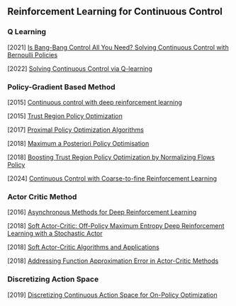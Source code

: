 ## Reinforcement Learning for Continuous Control

### Q Learning

[2021] [Is Bang-Bang Control All You Need? Solving Continuous Control with Bernoulli Policies](https://arxiv.org/abs/2111.02552)

[2022] [Solving Continuous Control via Q-learning](https://arxiv.org/abs/2210.12566)



### Policy-Gradient  Based Method

[2015] [Continuous control with deep reinforcement learning](https://arxiv.org/abs/1509.02971)

[2015] [Trust Region Policy Optimization](https://arxiv.org/abs/1502.05477)

[2017] [Proximal Policy Optimization Algorithms](https://arxiv.org/abs/1707.06347)

[2018] [Maximum a Posteriori Policy Optimisation](https://arxiv.org/abs/1806.06920)

[2018] [Boosting Trust Region Policy Optimization by Normalizing Flows Policy](https://arxiv.org/abs/1809.10326)

[2024] [Continuous Control with Coarse-to-fine Reinforcement Learning](https://arxiv.org/abs/2407.07787)



### Actor Critic Method

[2016] [Asynchronous Methods for Deep Reinforcement Learning](https://arxiv.org/abs/1602.01783)

[2018] [Soft Actor-Critic: Off-Policy Maximum Entropy Deep Reinforcement Learning with a Stochastic Actor](https://arxiv.org/abs/1801.01290)

[2018] [Soft Actor-Critic Algorithms and Applications](https://arxiv.org/abs/1812.05905)

[2018] [Addressing Function Approximation Error in Actor-Critic Methods](https://arxiv.org/abs/1802.09477)



### Discretizing Action Space

[2019] [Discretizing Continuous Action Space for On-Policy Optimization](https://arxiv.org/abs/1901.10500)